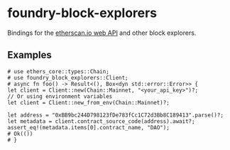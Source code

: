 # foundry-block-explorers

Bindings for the [etherscan.io web API](https://docs.etherscan.io) and other block explorers.

## Examples

```rust,no_run
# use ethers_core::types::Chain;
# use foundry_block_explorers::Client;
# async fn foo() -> Result<(), Box<dyn std::error::Error>> {
let client = Client::new(Chain::Mainnet, "<your_api_key>")?;
// Or using environment variables
let client = Client::new_from_env(Chain::Mainnet)?;

let address = "0xBB9bc244D798123fDe783fCc1C72d3Bb8C189413".parse()?;
let metadata = client.contract_source_code(address).await?;
assert_eq!(metadata.items[0].contract_name, "DAO");
# Ok(())
# }
```
